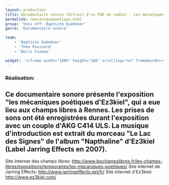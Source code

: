 ```yaml
---
layout: production
title: Documentaire sonore (Extrait d'un PAD de radio) - Les mécaniques poétiques d' Ez3kiel
permalink: /mecaniquepoetique.html
group: 'Voix off: Baptiste Quéméner'
genre: 'Documentaire sonore'

team:
    - 'Baptiste Quéméner'
    - 'Théo Poussard'
    - 'Boris Fuzeau'

widget: '<iframe width="100%" height="166" scrolling="no" frameborder="no" src="https://w.soundcloud.com/player/?url=http%3A%2F%2Fapi.soundcloud.com%2Ftracks%2F82348556&amp;color=ff6600&amp;auto_play=false&amp;show_artwork=false"></iframe>'
---
```


### Réalisation:
Ce documentaire sonore présente l'exposition "les mécaniques poétiques d'Ez3kiel", qui a eue lieu aux champs libres à Rennes. Les prises de sons ont été enregistrées durant l'exposition avec un couple d'AKG C414 ULS.
La musique d'introduction est extrait du morceau "Le Lac des Signes" de l'album "Napthaline" d'Ez3kiel (Label Jarring Effects en 2007).   
---   

Site internet des champs libres: http://www.leschampslibres.fr/les-champs-libres/expositions/temporaires/les-mecaniques-poetiques/
Site internet de Jarring Effects: http://www.jarringeffects.net/fr/
Site internet d'Ez3kiel: http://www.ez3kiel.com/
